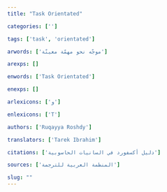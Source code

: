 ```yaml
---
title: "Task Orientated"

categories: ['']

tags: ['task', 'orientated']

arwords: ['موجّه نحو مهمّة معينّة']

arexps: []

enwords: ['Task Orientated']

enexps: []

arlexicons: ['و']

enlexicons: ['T']

authors: ['Ruqayya Roshdy']

translators: ['Tarek Ibrahim']

citations: ['دليل أكسفورد في السانيات الحاسوبية']

sources: ['المنظمة العربية للترجمة']

slug: ""
---
```

